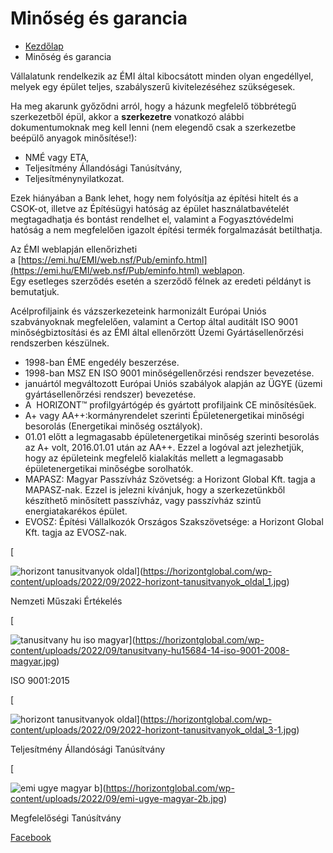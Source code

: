# Minőség és garancia

- [Kezdőlap](https://horizontglobal.com/) 
- Minőség és garancia

Vállalatunk rendelkezik az ÉMI által kibocsátott minden olyan engedéllyel, melyek egy épület teljes, szabályszerű kivitelezéséhez szükségesek.

Ha meg akarunk győződni arról, hogy a házunk megfelelő többrétegű szerkezetből épül, akkor a **szerkezetre** vonatkozó alábbi dokumentumoknak meg kell lenni (nem elegendő csak a szerkezetbe beépülő anyagok minősítése!):

- NMÉ vagy ETA,
- Teljesítmény Állandósági Tanúsítvány,
- Teljesítménynyilatkozat.

Ezek hiányában a Bank lehet, hogy nem folyósítja az építési hitelt és a CSOK-ot, illetve az Építésügyi hatóság az épület használatbavételét megtagadhatja és bontást rendelhet el, valamint a Fogyasztóvédelmi hatóság a nem megfelelően igazolt építési termék forgalmazását betilthatja.

Az ÉMI weblapján ellenőrizheti a [https://emi.hu/EMI/web.nsf/Pub/eminfo.html](https://emi.hu/EMI/web.nsf/Pub/eminfo.html) weblapon.  
Egy esetleges szerződés esetén a szerződő félnek az eredeti példányt is bemutatjuk.

Acélprofiljaink és vázszerkezeteink harmonizált Európai Uniós szabványoknak megfelelően, valamint a Certop által auditált ISO 9001 minőségbiztosítási és az ÉMI által ellenőrzött Üzemi Gyártásellenőrzési rendszerben készülnek.

- 1998-ban ÉME engedély beszerzése.
- 1998-ban MSZ EN ISO 9001 minőségellenőrzési rendszer bevezetése.
- januártól megváltozott Európai Uniós szabályok alapján az ÜGYE (üzemi gyártásellenőrzési rendszer) bevezetése.
- A  HORIZONT™ profilgyártógép és gyártott profiljaink CE minősítésűek.
- A+ vagy AA++:kormányrendelet szerinti Épületenergetikai minőségi besorolás (Energetikai minőség osztályok).
- 01.01 előtt a legmagasabb épületenergetikai minőség szerinti besorolás az A+ volt, 2016.01.01 után az AA++. Ezzel a logóval azt jelezhetjük, hogy az épületeink megfelelő kialakítás mellett a legmagasabb épületenergetikai minőségbe sorolhatók.
- MAPASZ: Magyar Passzívház Szövetség: a Horizont Global Kft. tagja a MAPASZ-nak. Ezzel is jelezni kívánjuk, hogy a szerkezetünkből készíthető minősített passzívház, vagy passzívház szintű energiatakarékos épület.
- EVOSZ: Építési Vállalkozók Országos Szakszövetsége: a Horizont Global Kft. tagja az EVOSZ-nak.

[

![horizont tanusitvanyok oldal](https://horizontglobal.com/wp-content/uploads/2022/09/2022-horizont-tanusitvanyok_oldal_1-275x275.jpg)](https://horizontglobal.com/wp-content/uploads/2022/09/2022-horizont-tanusitvanyok_oldal_1.jpg)

Nemzeti Műszaki Értékelés

[

![tanusitvany hu  iso   magyar](https://horizontglobal.com/wp-content/uploads/2022/09/tanusitvany-hu15684-14-iso-9001-2008-magyar-275x275.jpg)](https://horizontglobal.com/wp-content/uploads/2022/09/tanusitvany-hu15684-14-iso-9001-2008-magyar.jpg)

ISO 9001:2015

[

![horizont tanusitvanyok oldal](https://horizontglobal.com/wp-content/uploads/2022/09/2022-horizont-tanusitvanyok_oldal_3-1-275x275.jpg)](https://horizontglobal.com/wp-content/uploads/2022/09/2022-horizont-tanusitvanyok_oldal_3-1.jpg)

Teljesítmény Állandósági Tanúsítvány

[

![emi ugye magyar b](https://horizontglobal.com/wp-content/uploads/2022/09/emi-ugye-magyar-2b-275x275.jpg)](https://horizontglobal.com/wp-content/uploads/2022/09/emi-ugye-magyar-2b.jpg)

Megfelelőségi Tanúsítvány

[Facebook](https://horizontglobal.com/#facebook "Facebook")